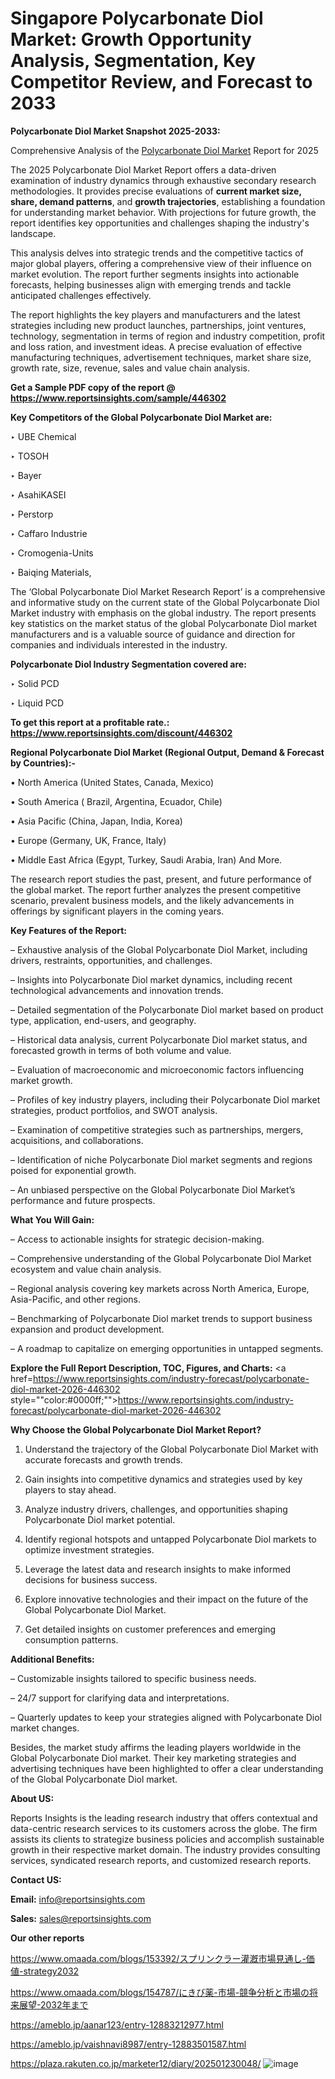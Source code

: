 # Singapore Polycarbonate Diol Market: Growth Opportunity Analysis, Segmentation, Key Competitor Review, and Forecast to 2033

<strong>Polycarbonate Diol Market Snapshot 2025-2033:</strong>

Comprehensive Analysis of the <a href=https://www.reportsinsights.com/sample/446302>Polycarbonate Diol Market</a> Report for 2025

The 2025 Polycarbonate Diol Market Report offers a data-driven examination of industry dynamics through exhaustive secondary research methodologies. It provides precise evaluations of <strong>current market size, share, demand patterns</strong>, and <strong>growth trajectories</strong>, establishing a foundation for understanding market behavior. With projections for future growth, the report identifies key opportunities and challenges shaping the industry's landscape.

This analysis delves into strategic trends and the competitive tactics of major global players, offering a comprehensive view of their influence on market evolution. The report further segments insights into actionable forecasts, helping businesses align with emerging trends and tackle anticipated challenges effectively.

The report highlights the key players and manufacturers and the latest strategies including new product launches, partnerships, joint ventures, technology, segmentation in terms of region and industry competition, profit and loss ration, and investment ideas. A precise evaluation of effective manufacturing techniques, advertisement techniques, market share size, growth rate, size, revenue, sales and value chain analysis.

<strong>Get a Sample PDF copy of the report @ <a href=https://www.reportsinsights.com/sample/446302 style=color:#0000ff;>https://www.reportsinsights.com/sample/446302</a></strong>

<strong>Key Competitors of the Global Polycarbonate Diol Market are:</strong>

‣ UBE Chemical

‣ TOSOH

‣ Bayer

‣ AsahiKASEI

‣ Perstorp

‣ Caffaro Industrie

‣ Cromogenia-Units

‣ Baiqing Materials,

The ‘Global Polycarbonate Diol Market Research Report’ is a comprehensive and informative study on the current state of the Global Polycarbonate Diol Market industry with emphasis on the global industry. The report presents key statistics on the market status of the global Polycarbonate Diol market manufacturers and is a valuable source of guidance and direction for companies and individuals interested in the industry.

<strong>Polycarbonate Diol Industry Segmentation covered are:</strong>

‣ Solid PCD

‣ Liquid PCD

<strong>To get this report at a profitable rate.: <a href=https://www.reportsinsights.com/discount/446302 style=color:#0000ff;>https://www.reportsinsights.com/discount/446302</a></strong>

<strong>Regional Polycarbonate Diol Market (Regional Output, Demand &amp; Forecast by Countries):-</strong>

• North America (United States, Canada, Mexico)

• South America ( Brazil, Argentina, Ecuador, Chile)

• Asia Pacific (China, Japan, India, Korea)

• Europe (Germany, UK, France, Italy)

• Middle East Africa (Egypt, Turkey, Saudi Arabia, Iran) And More.

The research report studies the past, present, and future performance of the global market. The report further analyzes the present competitive scenario, prevalent business models, and the likely advancements in offerings by significant players in the coming years.

<strong>Key Features of the Report:</strong>

– Exhaustive analysis of the Global Polycarbonate Diol Market, including drivers, restraints, opportunities, and challenges.

– Insights into Polycarbonate Diol market dynamics, including recent technological advancements and innovation trends.

– Detailed segmentation of the Polycarbonate Diol market based on product type, application, end-users, and geography.

– Historical data analysis, current Polycarbonate Diol market status, and forecasted growth in terms of both volume and value.

– Evaluation of macroeconomic and microeconomic factors influencing market growth.

– Profiles of key industry players, including their Polycarbonate Diol market strategies, product portfolios, and SWOT analysis.

– Examination of competitive strategies such as partnerships, mergers, acquisitions, and collaborations.

– Identification of niche Polycarbonate Diol market segments and regions poised for exponential growth.

– An unbiased perspective on the Global Polycarbonate Diol Market’s performance and future prospects.

<strong>What You Will Gain:</strong>

– Access to actionable insights for strategic decision-making.

– Comprehensive understanding of the Global Polycarbonate Diol Market ecosystem and value chain analysis.

– Regional analysis covering key markets across North America, Europe, Asia-Pacific, and other regions.

– Benchmarking of Polycarbonate Diol market trends to support business expansion and product development.

– A roadmap to capitalize on emerging opportunities in untapped segments.

<strong>Explore the Full Report Description, TOC, Figures, and Charts:</strong>
<a href=https://www.reportsinsights.com/industry-forecast/polycarbonate-diol-market-2026-446302 style=""color:#0000ff;"">https://www.reportsinsights.com/industry-forecast/polycarbonate-diol-market-2026-446302</a>

<strong>Why Choose the Global Polycarbonate Diol Market Report?</strong>

1. Understand the trajectory of the Global Polycarbonate Diol Market with accurate forecasts and growth trends.

2. Gain insights into competitive dynamics and strategies used by key players to stay ahead.

3. Analyze industry drivers, challenges, and opportunities shaping Polycarbonate Diol market potential.

4. Identify regional hotspots and untapped Polycarbonate Diol markets to optimize investment strategies.

5. Leverage the latest data and research insights to make informed decisions for business success.

6. Explore innovative technologies and their impact on the future of the Global Polycarbonate Diol Market.

7. Get detailed insights on customer preferences and emerging consumption patterns.

<strong>Additional Benefits:</strong>

– Customizable insights tailored to specific business needs.

– 24/7 support for clarifying data and interpretations.

– Quarterly updates to keep your strategies aligned with Polycarbonate Diol market changes.

Besides, the market study affirms the leading players worldwide in the Global Polycarbonate Diol market. Their key marketing strategies and advertising techniques have been highlighted to offer a clear understanding of the Global Polycarbonate Diol market.

<strong><strong>About US</strong>:</strong>

Reports Insights is the leading research industry that offers contextual and data-centric research services to its customers across the globe. The firm assists its clients to strategize business policies and accomplish sustainable growth in their respective market domain. The industry provides consulting services, syndicated research reports, and customized research reports.

<strong>Contact US:</strong>

<p class=><b>Email:</b> <a href=mailto:info@reportsinsights.com>info@reportsinsights.com</a></p>
<p class=><b>Sales:</b> <a href=mailto:sales@reportsinsights.com>sales@reportsinsights.com</a></p>

<strong>Our other reports</strong>

<a href=https://www.omaada.com/blogs/153392/スプリンクラー灌漑市場見通し-価値-strategy2032>https://www.omaada.com/blogs/153392/スプリンクラー灌漑市場見通し-価値-strategy2032</a>

<a href=https://www.omaada.com/blogs/154787/にきび薬-市場-競争分析と市場の将来展望-2032年まで>https://www.omaada.com/blogs/154787/にきび薬-市場-競争分析と市場の将来展望-2032年まで</a>

<a href=https://ameblo.jp/aanar123/entry-12883212977.html>https://ameblo.jp/aanar123/entry-12883212977.html</a>

<a href=https://ameblo.jp/vaishnavi8987/entry-12883501587.html>https://ameblo.jp/vaishnavi8987/entry-12883501587.html</a>

<a href=https://plaza.rakuten.co.jp/marketer12/diary/202501230048/>https://plaza.rakuten.co.jp/marketer12/diary/202501230048/</a>
![image](https://github.com/user-attachments/assets/95edddea-8ece-42f1-87fd-884b51ad56c8)
